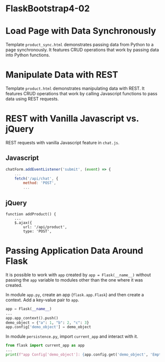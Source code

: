 # FlaskBootstrap4-02

# Load Page with Data Synchronously

Template `product_sync.html` demonstrates passing data from Python to a page synchronously. It features CRUD operations that work by passing data into Python functions.

# Manipulate Data with REST

Template `product.html` demonstrates manipulating data with REST. It features CRUD operations that work by calling Javascript functions to pass data using REST requests.

# REST with Vanilla Javascript vs. jQuery

REST requests with vanilla Javascript feature in `chat.js`. 

## Javascript

```Javascript
chatForm.addEventListener('submit', (event) => {
    ...
    fetch('/api/chat', {
        method: 'POST',
        ...
```

## jQuery

```jQuery
function addProduct() {
    ...
    $.ajax({
        url: '/api/product',
        type: 'POST',
```

# Passing Application Data Around Flask

It is possible to work with `app` created by `app = Flask(__name__)` without passing the `app` variable to modules other than the one where it was created. 

In module `app.py`, create an app (`flask.app.Flask`) and then create a context. Add a key-value pair to `app`.
```Python
app = Flask(__name__)
...
app.app_context().push()
demo_object = {"a": 1, "b": 2, "c": 3}
app.config['demo_object'] = demo_object
```

In module `persistence.py`, import `current_app` and interact with it.

```Python
from flask import current_app as app
...
print(f"app Config['demo_object']: {app.config.get('demo_object', 'Empty')}")
```








# 